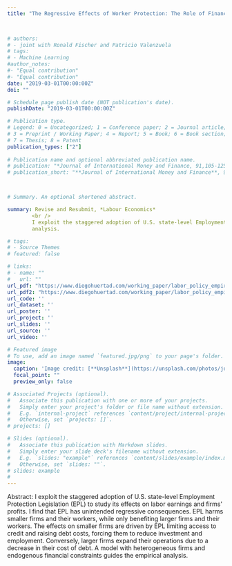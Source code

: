 ```yaml
---
title: "The Regressive Effects of Worker Protection: The Role of Financial Constraints"
        


# authors:
# - joint with Ronald Fischer and Patricio Valenzuela
# tags:
# - Machine Learning
#author_notes:
#- "Equal contribution"
#- "Equal contribution"
date: "2019-03-01T00:00:00Z"
doi: ""

# Schedule page publish date (NOT publication's date).
publishDate: "2019-03-01T00:00:00Z"

# Publication type.
# Legend: 0 = Uncategorized; 1 = Conference paper; 2 = Journal article;
# 3 = Preprint / Working Paper; 4 = Report; 5 = Book; 6 = Book section;
# 7 = Thesis; 8 = Patent
publication_types: ["2"]
 
# Publication name and optional abbreviated publication name.
# publication: "*Journal of International Money and Finance, 91,105-125*"
# publication_short: "**Journal of International Money and Finance**, 91,105-125"



# Summary. An optional shortened abstract.

summary: Revise and Resubmit, *Labour Economics*
        <br />
        I exploit the staggered adoption of U.S. state-level Employment Protection Legislation (EPL) to study its effects on labor earnings and firms' profits. I find that EPL has unintended regressive consequences. EPL             harms smaller firms and their workers, while only benefiting larger firms and their workers. The effects on smaller firms are driven by EPL limiting access to credit and raising debt costs, forcing them to reduce           investment and employment. Conversely, larger firms expand their operations due to a decrease in their cost of debt. A model with heterogeneous firms and endogenous financial constraints guides the empirical     
        analysis.

# tags:
# - Source Themes
# featured: false

# links:
# - name: ""
#   url: ""
url_pdf: "https://www.diegohuertad.com/working_paper/labor_policy_empirical/The_Regressive_Effects_Worker_Protection.pdf"
url_pdf2: "https://www.diegohuertad.com/working_paper/labor_policy_empirical/The_Regressive_Effects_Worker_Protection.pdf"
url_code: ''
url_dataset: ''
url_poster: ''
url_project: ''
url_slides: ''
url_source: ''
url_video: ''

# Featured image
# To use, add an image named `featured.jpg/png` to your page's folder. 
image:
  caption: 'Image credit: [**Unsplash**](https://unsplash.com/photos/jdD8gXaTZsc)'
  focal_point: ""
  preview_only: false

# Associated Projects (optional).
#   Associate this publication with one or more of your projects.
#   Simply enter your project's folder or file name without extension.
#   E.g. `internal-project` references `content/project/internal-project/index.md`.
#   Otherwise, set `projects: []`.
# projects: []

# Slides (optional).
#   Associate this publication with Markdown slides.
#   Simply enter your slide deck's filename without extension.
#   E.g. `slides: "example"` references `content/slides/example/index.md`.
#   Otherwise, set `slides: ""`.
# slides: example
#
---
```




Abstract:  I exploit the staggered adoption of U.S. state-level Employment Protection Legislation (EPL) to study its effects on labor earnings and firms' profits. I find that EPL has unintended regressive consequences. EPL harms smaller firms and their workers, while only benefiting larger firms and their workers. The effects on smaller firms are driven by EPL limiting access to credit and raising debt costs, forcing them to reduce investment and employment. Conversely, larger firms expand their operations due to a decrease in their cost of debt. A model with heterogeneous firms and endogenous financial constraints guides the empirical analysis.

